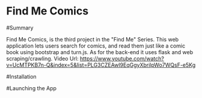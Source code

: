 
# Find Me Comics
#Summary

Find Me Comics, is the third project in the "Find Me" Series. This web application lets users search for comics, and read them just like a comic book using bootstrap and turn.js. As for the back-end it uses flask and web scraping/crawling. 
Video Url: https://www.youtube.com/watch?v=UcMTPKB7n-Q&index=5&list=PLG3CZEAwI9EqGgyXbrilpWo7WQsF-e5Kg

#Installation


#Launching the App
